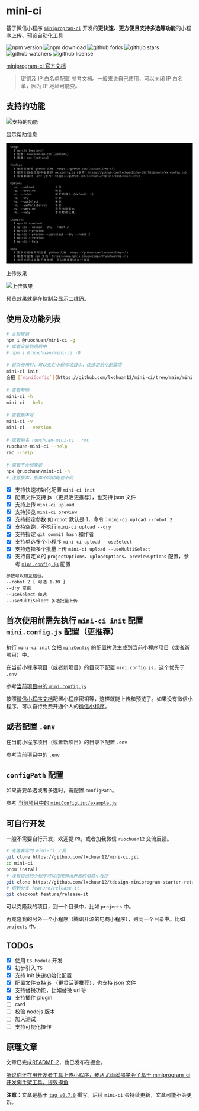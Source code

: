 # mini-ci

基于微信小程序 [`miniprogram-ci`](https://developers.weixin.qq.com/miniprogram/dev/devtools/ci.html) 开发的**更快速、更方便且支持多选等功能**的小程序上传、预览自动化工具

![npm version](https://img.shields.io/npm/v/@ruochuan/mini-ci)
![npm download](https://img.shields.io/npm/dm/mini-ci)
![github forks](https://img.shields.io/github/forks/lxchuan12/mini-ci?style=social)
![github stars](https://img.shields.io/github/stars/lxchuan12/mini-ci?style=social)
![github watchers](https://img.shields.io/github/watchers/lxchuan12/mini-ci?style=social)
![github license](https://img.shields.io/github/license/lxchuan12/mini-ci)

[miniprogram-ci 官方文档](https://developers.weixin.qq.com/miniprogram/dev/devtools/ci.html)

> 密钥及 IP 白名单配置 参考文档。一般来说自己使用，可以关闭 IP 白名单，因为 IP 地址可能变。

## 支持的功能

![支持的功能](./images/xmind.png)

显示帮助信息

![显示帮助信息](./images/version-and-help-v0.9.0.png)

上传效果

![上传效果](./images/upload.png)

预览效果就是在控制台显示二维码。

## 使用及功能列表

```bash
# 全局安装
npm i @ruochuan/mini-ci -g
# 或者安装到项目中
# npm i @ruochuan/mini-ci -D

# 首次使用时，可以先在小程序项目中，快速初始化配置项
mini-ci init
会把 [`miniConfig`](https://github.com/lxchuan12/mini-ci/tree/main/miniConfig) 的配置拷贝生成到当前小程序项目（或者新项目）中。

# 查看帮助
mini-ci -h
mini-ci --help

# 查看版本号
mini-ci -v
mini-ci --version

# 或者别名 ruochuan-mini-ci 、rmc
ruochuan-mini-ci --help
rmc --help

# 或者不全局安装
npx @ruochuan/mini-ci -h
# 注意版本，版本不同功能也不同
```

-   [x] 支持快速初始化配置 `mini-ci init`
-   [x] 配置文件支持 js （更灵活更推荐），也支持 json 文件
-   [x] 支持上传 `mini-ci upload`
-   [x] 支持预览 `mini-ci preview`
-   [x] 支持指定参数 如 `robot` 默认是 1，命令：`mini-ci upload --robot 2`
-   [x] 支持空跑，不执行 `mini-ci upload --dry`
-   [x] 支持指定 `git commit hash` 和作者
-   [x] 支持单选多个小程序 `mini-ci upload --useSelect`
-   [x] 支持选择多个批量上传 `mini-ci upload --useMultiSelect`
-   [x] 支持自定义的 `projectOptions`、`uploadOptions`、`previewOptions` 配置，参考 [`mini.config.js`](https://github.com/lxchuan12/mini-ci/blob/main/mini.config.js) 配置

```bash
参数可以相互结合。
--robot 2 [ 可选 1-30 ]
--dry 空跑
--useSelect 单选
--useMultiSelect 多选批量上传
```

## 首次使用前需先执行 `mini-ci init` 配置 `mini.config.js` 配置（更推荐）

执行 `mini-ci init` 会把 [`miniConfig`](https://github.com/lxchuan12/mini-ci/tree/main/miniConfig) 的配置拷贝生成到当前小程序项目（或者新项目）中。

在当前小程序项目（或者新项目）的目录下配置 `mini.config.js`，这个优先于 `.env`

参考[当前项目中的 `mini.config.js`](https://github.com/lxchuan12/mini-ci/blob/main/mini.config.js)

按照[微信小程序文档](https://developers.weixin.qq.com/miniprogram/dev/devtools/ci.html)配置小程序密钥等，这样就能上传和预览了。如果没有微信小程序，可以自行免费开通个人的[微信小程序](https://mp.weixin.qq.com/)。

## 或者配置 `.env`

在当前小程序项目（或者新项目）的目录下配置 `.env`

参考[当前项目中的 `.env`](https://github.com/lxchuan12/mini-ci/blob/main/.env)

## `configPath` 配置

如果需要单选或者多选时，需配置 `configPath`。

参考 [当前项目中的 `miniConfigList/example.js`](https://github.com/lxchuan12/mini-ci/blob/main/miniConfigList/example.js)

## 可自行开发

一般不需要自行开发，欢迎提 `PR`，或者加我微信 `ruochuan12` 交流反馈。

```bash
# 克隆我写的 mini-ci 工具
git clone https://github.com/lxchuan12/mini-ci.git
cd mini-ci
pnpm install
# 没有自己的小程序可以克隆腾讯开源的电商小程序
git clone https://github.com/lxchuan12/tdesign-miniprogram-starter-retail.git
# 切到分支 feature/release-it
git checkout feature/release-it
```

可以克隆我的项目，到一个目录中，比如 `projects` 中。

再克隆我的另外一个小程序（腾讯开源的电商小程序），到同一个目录中。比如 `projects` 中。

## TODOs

-   [x] 使用 `ES Module` 开发
-   [x] 初步引入 `TS`
-   [x] 支持 init 快速初始化配置
-   [x] 配置文件支持 js （更灵活更推荐），也支持 json 文件
-   [x] 支持替换功能，比如替换 url 等
-   [x] 支持插件 plugin
-   [ ] cwd
-   [ ] 校验 nodejs 版本
-   [ ] 加入测试
-   [ ] 支持可视化操作

## 原理文章

文章已完成[README-2](./README-2.md)，也已发布在掘金。

[听说你还在用开发者工具上传小程序，我从尤雨溪那学会了基于 miniprogram-ci 开发脚手架工具，提效摸鱼](https://juejin.cn/post/7124467547163852808)

**注意**：文章是基于 [`tag v0.7.0`](https://github.com/lxchuan12/mini-ci/tree/0.7.0) 撰写。后续 `mini-ci` 会持续更新，文章可能不会更新。
